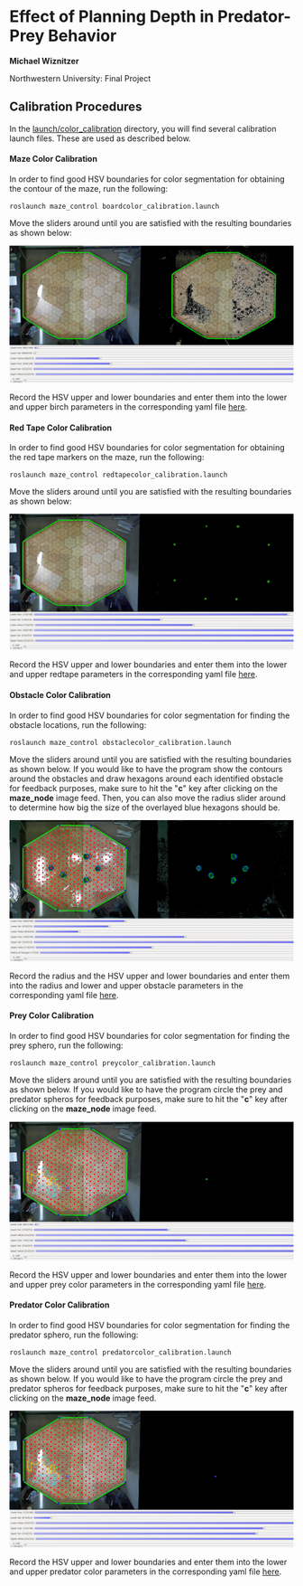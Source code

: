 # Effect of Planning Depth in Predator-Prey Behavior
**Michael Wiznitzer**

Northwestern University: Final Project

## Calibration Procedures
In the [launch/color_calibration](launch/color_calibration) directory, you will find several calibration launch files. These are used as described below.

#### Maze Color Calibration
In order to find good HSV boundaries for color segmentation for obtaining the contour of the maze, run the following:

```
roslaunch maze_control boardcolor_calibration.launch
```

Move the sliders around until you are satisfied with the resulting boundaries as shown below:

![boardcolor](../../imgs/boardcolor.png)

Record the HSV upper and lower boundaries and enter them into the lower and upper birch parameters in the corresponding yaml file [here](../../param/mazecolor_calib.yaml).

#### Red Tape Color Calibration
In order to find good HSV boundaries for color segmentation for obtaining the red tape markers on the maze, run the following:

```
roslaunch maze_control redtapecolor_calibration.launch
```

Move the sliders around until you are satisfied with the resulting boundaries as shown below:

![redtape](../../imgs/redtape.png)

Record the HSV upper and lower boundaries and enter them into the lower and upper redtape parameters in the corresponding yaml file [here](../../param/mazecolor_calib.yaml).

#### Obstacle Color Calibration
In order to find good HSV boundaries for color segmentation for finding the obstacle locations, run the following:

```
roslaunch maze_control obstaclecolor_calibration.launch
```

Move the sliders around until you are satisfied with the resulting boundaries as shown below. If you would like to have the program show the contours around the obstacles and draw hexagons around each identified obstacle for feedback purposes, make sure to hit the "**c**" key after clicking on the **maze_node** image feed. Then, you can also move the radius slider around to determine how big the size of the overlayed blue hexagons should be.

![obstaclecolor](../../imgs/obstaclecolor.png)

Record the radius and the HSV upper and lower boundaries and enter them into the radius and lower and upper obstacle parameters in the corresponding yaml file [here](../../param/obstaclecolor_calib.yaml).

#### Prey Color Calibration
In order to find good HSV boundaries for color segmentation for finding the prey sphero, run the following:

```
roslaunch maze_control preycolor_calibration.launch
```

Move the sliders around until you are satisfied with the resulting boundaries as shown below. If you would like to have the program circle the prey and predator spheros for feedback purposes, make sure to hit the "**c**" key after clicking on the **maze_node** image feed.

![preycolor](../../imgs/preycolor.png)

Record the HSV upper and lower boundaries and enter them into the lower and upper prey color parameters in the corresponding yaml file [here](../../param/spherocolor_calib.yaml).

#### Predator Color Calibration
In order to find good HSV boundaries for color segmentation for finding the predator sphero, run the following:

```
roslaunch maze_control predatorcolor_calibration.launch
```

Move the sliders around until you are satisfied with the resulting boundaries as shown below. If you would like to have the program circle the prey and predator spheros for feedback purposes, make sure to hit the "**c**" key after clicking on the **maze_node** image feed.

![predatorcolor](../../imgs/predatorcolor.png)

Record the HSV upper and lower boundaries and enter them into the lower and upper predator color parameters in the corresponding yaml file [here](../../param/spherocolor_calib.yaml).

